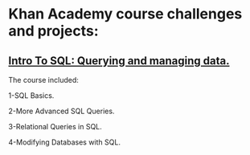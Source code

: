 # Khan Academy course challenges and projects:
## [Intro To SQL: Querying and managing data.](https://www.khanacademy.org/computing/computer-programming/sql)

The course included:

1-SQL Basics.

2-More Advanced SQL Queries.

3-Relational Queries in SQL.

4-Modifying Databases with SQL.
